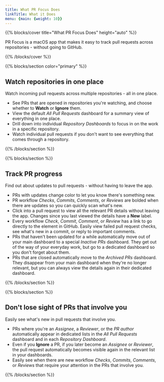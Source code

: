 ```yaml
---
title: What PR Focus Does
linkTitle: What it Does
menu: {main: {weight: 10}}
---
```


{{% blocks/cover title="What PR Focus Does" height="auto" %}}

PR Focus is a macOS app that makes it easy to track pull requests across repositories - without going to GitHub.

{{% /blocks/cover %}}

{{% blocks/section color="primary" %}}

## Watch repositories in one place

Watch incoming pull requests across multiple repositories - all in one place.

* See PRs that are opened in repositories you're watching, and choose whether to **Watch** or **Ignore** them.
* View the default *All Pull Requests* dashboard for a summary view of everything in one place.
* Drill down into individual *Repository Dashboards* to focus in on the work in a specific repository.
* Watch individual pull requests if you don't want to see everything that comes through a repository.

{{% /blocks/section %}}

{{% blocks/section %}}

## Track PR progress

Find out about updates to pull requests - without having to leave the app.

* PRs with updates change color to let you know there's something new.
* PR workflow *Checks*, *Commits*, *Comments*, or *Reviews* are bolded when there are updates so you can quickly scan what's new.
* Click into a pull request to view all the relevant PR details without leaving the app. Changes since you last viewed the details have a **New** label.
* Every workflow *Check*, *Commit*, *Comment*, or *Review* has a link to go directly to the element in GitHub. Easily view failed pull request checks, see what's new in a commit, or reply to important comments.
* PRs that haven't been updated for a while automatically move out of your main dashboard to a special *Inactive PRs* dashboard. They get out of the way of your everyday work, but go to a dedicated dashboard so you don't forget about them.
* PRs that are closed automatically move to the *Archived PRs* dashboard. They disappear from your main dashboard when they're no longer relevant, but you can always view the details again in their dedicated dashboard.

{{% /blocks/section %}}

{{% blocks/section %}}

## Don't lose sight of PRs that involve you

Easily see what's new in pull requests that involve you.

* PRs where you're an *Assignee*, a *Reviewer*, or the *PR author* automatically appear in dedicated lists in the *All Pull Requests* dashboard and in each *Repository Dashboard*.
* Even if you **Ignore** a PR, if you later become an *Assignee* or *Reviewer*, the pull request automatically becomes visible again in the relevant list in your dashboards.
* Easily see when there are new workflow *Checks*, *Commits*, *Comments*, or *Reviews* that require your attention in the PRs that involve you.

{{% /blocks/section %}}